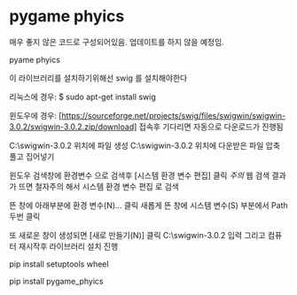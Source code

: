 # pygame phyics

매우 좋지 않은 코드로 구성되어있음.
업데이트를 하지 않을 예정임.

pyame phyics

이 라이브러리를 설치하기위해선 swig 를 설치해야한다

리눅스에 경우:
$ sudo apt-get install swig

윈도우에 경우:
[https://sourceforge.net/projects/swig/files/swigwin/swigwin-3.0.2/swigwin-3.0.2.zip/download] 접속후 기다리면 자동으로 다운로드가 진행됨

C:\swigwin-3.0.2 위치에 파일 생성 
C:\swigwin-3.0.2 위치에 다운받은 파일 압축 풀고 집어넣기

윈도우 검색창에 환경변수 으로 검색후 [시스템 환경 변수 편집] 클릭
*주의* 웹 검색 결과가 뜨면 철자주의 해서 시스템 환경 변수 편집 로 검색

뜬 창에 아래부분에 환경 변수(N)... 클릭
새롭게 뜬 창에 시스템 변수(S) 부분에서 Path 두번 클릭 

또 새로운 창이 생성되면 [새로 만들기(N)] 클릭
C:\swigwin-3.0.2 입력
그리고 컴퓨터 재시작후 라이브러리 설치 진행

pip install setuptools wheel

pip install pygame_phyics
